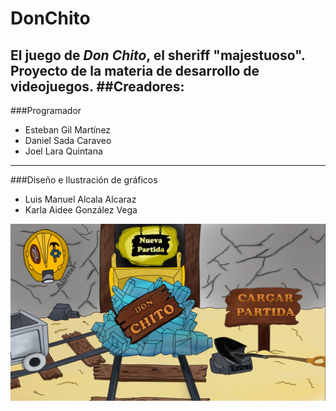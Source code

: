 # DonChito
El juego de ***Don Chito***, el sheriff "majestuoso".  
Proyecto de la materia de desarrollo de videojuegos.
##Creadores:
---
###Programador
- Esteban Gil Martínez  
- Daniel Sada Caraveo
- Joel Lara Quintana  
 ---  
###Diseño e Ilustración de gráficos
- Luis Manuel Alcala Alcaraz  
- Karla Aidee González Vega  
  
![Don Chito Main Screen](android/assets/Imagenes/DonChitoImage.jpg)